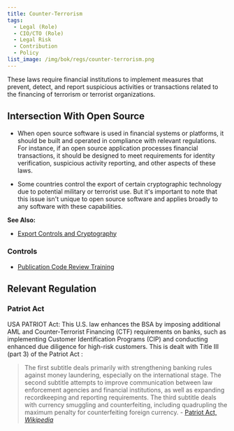 ```yaml
---
title: Counter-Terrorism
tags: 
  - Legal (Role)
  - CIO/CTO (Role)
  - Legal Risk
  - Contribution
  - Policy
list_image: /img/bok/regs/counter-terrorism.png 
---
```


<BoxOut title="Counter-Terrorism Laws" image="/img/bok/regs/counter-terrorism.png">

These laws require financial institutions to implement measures that prevent, detect, and report suspicious activities or transactions related to the financing of terrorism or terrorist organizations.

</BoxOut>

## Intersection With Open Source

- When open source software is used in financial systems or platforms, it should be built and operated in compliance with relevant regulations. For instance, if an open source application processes financial transactions, it should be designed to meet requirements for identity verification, suspicious activity reporting, and other aspects of these laws.

- Some countries control the export of certain cryptographic technology due to potential military or terrorist use. But it's important to note that this issue isn't unique to open source software and applies broadly to any software with these capabilities.

**See Also:** 

 - [Export Controls and Cryptography](Export)

### Controls

- [Publication Code Review Training](../Activities/Level-3/Contribution-Training#publication-review) 

## Relevant Regulation

### Patriot Act

USA PATRIOT Act: This U.S. law enhances the BSA by imposing additional AML and Counter-Terrorist Financing (CTF) requirements on banks, such as implementing Customer Identification Programs (CIP) and conducting enhanced due diligence for high-risk customers.  This is dealt with Title III (part 3) of the Patriot Act :

> The first subtitle deals primarily with strengthening banking rules against money laundering, especially on the international stage. The second subtitle attempts to improve communication between law enforcement agencies and financial institutions, as well as expanding recordkeeping and reporting requirements. The third subtitle deals with currency smuggling and counterfeiting, including quadrupling the maximum penalty for counterfeiting foreign currency. - [Patriot Act, _Wikipedia_](https://en.wikipedia.org/wiki/Patriot_Act#Title_III:_Anti-money-laundering_to_prevent_terrorism)
 